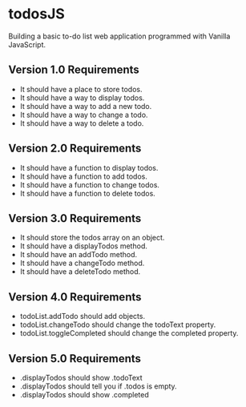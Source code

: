 # todosJS
Building a basic to-do list web application programmed with Vanilla JavaScript.

## Version 1.0 Requirements
- It should have a place to store todos.
- It should have a way to display todos.
- It should have a way to add a new todo.
- It should have a way to change a todo.
- It should have a way to delete a todo.

## Version 2.0 Requirements
- It should have a function to display todos.
- It should have a function to add todos.
- It should have a function to change todos.
- It should have a function to delete todos.

## Version 3.0 Requirements
- It should store the todos array on an object.
- It should have a displayTodos method.
- It should have an addTodo method.
- It should have a changeTodo method.
- It should have a deleteTodo method.

## Version 4.0 Requirements
- todoList.addTodo should add objects.
- todoList.changeTodo should change the todoText property.
- todoList.toggleCompleted should change the completed property.

## Version 5.0 Requirements
- .displayTodos should show .todoText
- .displayTodos should tell you if .todos is empty.
- .displayTodos should show .completed
